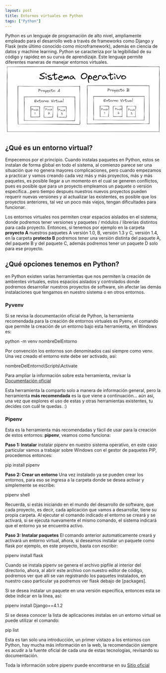 ```yaml
---
layout: post
title: Entornos virtuales en Python
tags: ["Python"]
---
```


Python es un lenguaje de programación de alto nivel, ampliamente empleado para el desarrollo web a través de frameworks como Django y Flask (este último conocido como microframework), además en ciencia de datos y machine learning. Python se caracteriza por la legibilidad de su código y rapidez en su curva de aprendizaje. Este lenguaje permite diferentes maneras de manejar entornos virtuales. 
![Entornos](/images/entornos.png)

## ¿Qué es un entorno virtual?

Empecemos por el principio. Cuando instalas paquetes en Python, estos se instalan de forma global en todo el sistema, al comienzo parece ser una situación que no genera mayores complicaciones, pero cuando empezamos a practicar y vamos creando cada vez más y más proyectos, más y más paquetes, es posible llegar a un momento en el cual se generen conflictos, pues es posible que para un proyecto empleamos un paquete o versión específica...pero tiempo después nuestros nuevos proyectos pueden requerir nuevas versiones y al actualizar las existentes, es posible que los proyectos anteriores, tal vez un poco más viejos, tengan dificultades para funcionar. 

Los entornos virtuales nos permiten crear espacios aislados en el sistema, donde podremos tener versiones y paquetes / módulos / librerías distintos para cada proyecto. Entonces, si tenemos por ejemplo en la carpeta **proyecto A** nuestros paquetes A versión 1.0, B, versión 1.3 y C, versión 1.4, en la carpeta **protecto B** podremos tener una versión distinta del paquete A, del paquete B y del paquete C, además podremos tener un paquete D solo para ese proyecto.

## ¿Qué opciones tenemos en Python?

en Python existen varias herramientas que nos permiten la creación de ambientes virtuales, estos espacios aislados y controlados donde podremos desarrollar nuestros proyectos de software, sin afectar las demás instalaciones que tengamos en nuestro sistema o en otros entornos. 

### Pyvenv

Si se revisa la documentación oficial de Python, la herramienta recomendada para la creación de entornos virtuales es Pyenv, el comando que permite la creación de un entorno bajo esta herramienta, en Windows es: 

<p class="code">
python -m venv nombreDelEntorno
</p>

Por convención los entornos son denominados casi siempre como venv. Una vez creado el entorno este debe ser activado, así: 

<p class ="code">
nombreDelEntorno\Scripts\Activate
</p>

Para ampliar la información sobre esta herramienta, revisar la [Documentación oficial](https://docs.python.org/es/3/tutorial/venv.html)

Esta herramienta la comparto solo a manera de información general, pero la herramienta **más recomendada** es la que viene a continuación... aún así, una vez que explores el uso de estas y otras herramientas existentes, tu decides con cuál te quedas. :)

### Pipenv

Esta es la herramienta más recomendadas y fácil de usar para la creación de estos entornos: **pipenv**, veamos como funciona:

**Paso 1: Instalar** instalar pipenv en nuestro sistema operativo, en este caso particular vamos a trabajar sobre Windows con el gestor de paquetes PIP, procedemos entonces:

<p class ="code">
pip install pipenv
</p>

**Paso 2: Crear un entorno** Una vez instalado ya se pueden crear los entornos, para eso se ingresa a la carpeta donde se desea activar y simplemente se escribe: 

<p class ="code"> 
pipenv shell
</p>

Recuerda, si estás iniciando en el mundo del desarrollo de software, que cada proyecto, es decir, cada aplicación que vamos a desarrollar, tiene su propia carpeta. Al ejecutar el comando indicado el entorno se creará y se activará, si se ejecuta nuevamente el mismo comando, el sistema indicará que el entorno ya se encuentra activo. 

**Paso 3: Instalar paquetes** El comando anterior automaticamente creará y activará un entorno virtual, ahora, si deseamos instalar un paquete como flask por ejemplo, en este proyecto, basta con escribir:

<p class ="code">
pipenv install flask
</p>

Cuando se instala pipenv se genera el archivo pipfile al interior del directorio, ahora, al abrir este archivo con nuestro editor de código, podremos ver que allí se van registrando los paquetes instalados, en nuestro caso particular ya podremos ver flask debajo de [packages].

Si se desea instalar un paquete en una versión específica, entonces esta se debe indicar en la línea, así:

<p class ="code">
pipenv install Django==4.1.2
</p>

Si se desea conocer la lista de aplicaciones instalas en un entorno virtual se puede utilizar el comando:

<p class ="code">
pip list
</p>

Esta es tan solo una introducción, un primer vistazo a los entornos con Python, hay mucha más información en la web, la recomendación siempre es acudir a la fuente oficial de cada una de estas tecnologías, revisando su documentación. 

Toda la información sobre pipenv puede encontrarse en su [Sitio oficial](https://pipenv-es.readthedocs.io/es/latest/)
